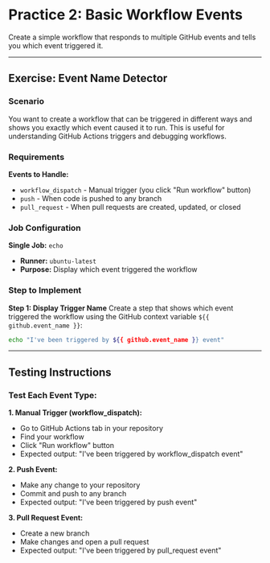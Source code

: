 # Practice 2: Basic Workflow Events

Create a simple workflow that responds to multiple GitHub events and tells you which event triggered it.

---

## Exercise: Event Name Detector

### Scenario
You want to create a workflow that can be triggered in different ways and shows you exactly which event caused it to run. This is useful for understanding GitHub Actions triggers and debugging workflows.

### Requirements

**Events to Handle:**
- `workflow_dispatch` - Manual trigger (you click "Run workflow" button)
- `push` - When code is pushed to any branch
- `pull_request` - When pull requests are created, updated, or closed

### Job Configuration

**Single Job:** `echo`
- **Runner:** `ubuntu-latest`
- **Purpose:** Display which event triggered the workflow

### Step to Implement

**Step 1: Display Trigger Name**
Create a step that shows which event triggered the workflow using the GitHub context variable `${{ github.event_name }}`:

```bash
echo "I've been triggered by ${{ github.event_name }} event"
```
---

## Testing Instructions

### Test Each Event Type:

**1. Manual Trigger (workflow_dispatch):**
- Go to GitHub Actions tab in your repository
- Find your workflow
- Click "Run workflow" button
- Expected output: "I've been triggered by workflow_dispatch event"

**2. Push Event:**
- Make any change to your repository
- Commit and push to any branch
- Expected output: "I've been triggered by push event"

**3. Pull Request Event:**
- Create a new branch
- Make changes and open a pull request
- Expected output: "I've been triggered by pull_request event"
